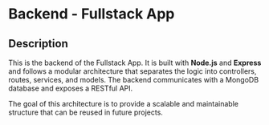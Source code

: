 # Backend - Fullstack App

## Description

This is the backend of the Fullstack App. It is built with **Node.js** and **Express** and follows a modular architecture that separates the logic into controllers, routes, services, and models. The backend communicates with a MongoDB database and exposes a RESTful API.

The goal of this architecture is to provide a scalable and maintainable structure that can be reused in future projects.

